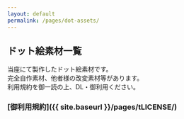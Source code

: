```yaml
---
layout: default
permalink: /pages/dot-assets/
---
```


## ドット絵素材一覧
当座にて製作したドット絵素材です。  
完全自作素材、他者様の改変素材等があります。  
利用規約を御一読の上、DL・御利用ください。  
  
### [御利用規約]({{ site.baseurl }}/pages/tLICENSE/)

<br>
